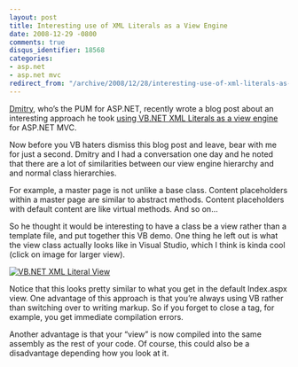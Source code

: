 ```yaml
---
layout: post
title: Interesting use of XML Literals as a View Engine
date: 2008-12-29 -0800
comments: true
disqus_identifier: 18568
categories:
- asp.net
- asp.net mvc
redirect_from: "/archive/2008/12/28/interesting-use-of-xml-literals-as-a-view-engine.aspx/"
---
```


[Dmitry](http://blogs.msdn.com/dmitryr/ "Dmitry"), who’s the PUM for
ASP.NET, recently wrote a blog post about an interesting approach he
took [using VB.NET XML Literals as a view
engine](http://blogs.msdn.com/dmitryr/archive/2008/12/29/asp-net-mvc-view-engine-using-vb-net-xml-literals.aspx "ASP.NET MVC View Engine using VB.NET XML Literals")
for ASP.NET MVC.

Now before you VB haters dismiss this blog post and leave, bear with me
for just a second. Dmitry and I had a conversation one day and he noted
that there are a lot of similarities between our view engine hierarchy
and and normal class hierarchies.

For example, a master page is not unlike a base class. Content
placeholders within a master page are similar to abstract methods.
Content placeholders with default content are like virtual methods. And
so on…

So he thought it would be interesting to have a class be a view rather
than a template file, and put together this VB demo. One thing he left
out is what the view class actually looks like in Visual Studio, which I
think is kinda cool (click on image for larger view).

[![VB.NET XML Literal
View](https://haacked.com/images/haacked_com/WindowsLiveWriter/a5a5c5b59d6c_BB42/vb-xml-literal-view_thumb.png "VB.NET XML Literal View")](https://haacked.com/images/haacked_com/WindowsLiveWriter/a5a5c5b59d6c_BB42/vb-xml-literal-view_2.png)

Notice that this looks pretty similar to what you get in the default
Index.aspx view. One advantage of this approach is that you’re always
using VB rather than switching over to writing markup. So if you forget
to close a tag, for example, you get immediate compilation errors.

Another advantage is that your “view” is now compiled into the same
assembly as the rest of your code. Of course, this could also be a
disadvantage depending how you look at it.

